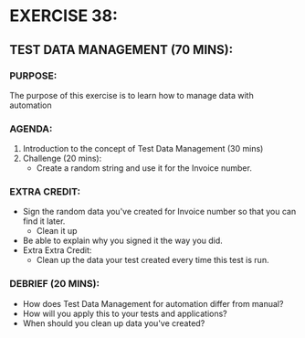 # EXERCISE 38:
## TEST DATA MANAGEMENT (70 MINS):
### PURPOSE:
The purpose of this exercise is to learn how to manage data with automation

### AGENDA:
1. Introduction to the concept of Test Data Management (30 mins)
2. Challenge (20 mins):
   - Create a random string and use it for the Invoice number.

### EXTRA CREDIT:
- Sign the random data you've created for Invoice number so that you can find it later.
  - Clean it up
- Be able to explain why you signed it the way you did.
- Extra Extra Credit:
  - Clean up the data your test created every time this test is run.

### DEBRIEF (20 MINS):
- How does Test Data Management for automation differ from manual?
- How will you apply this to your tests and applications?
- When should you clean up data you've created?

